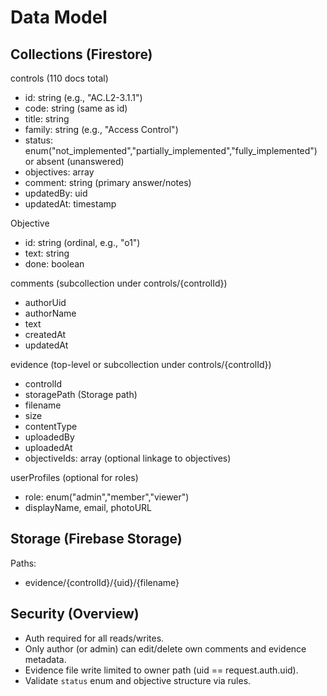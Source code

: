 # Data Model

## Collections (Firestore)

controls (110 docs total)
- id: string (e.g., "AC.L2-3.1.1")
- code: string (same as id)
- title: string
- family: string (e.g., "Access Control")
- status: enum("not_implemented","partially_implemented","fully_implemented") or absent (unanswered)
- objectives: array<Objective>
- comment: string (primary answer/notes)
- updatedBy: uid
- updatedAt: timestamp

Objective
- id: string (ordinal, e.g., "o1")
- text: string
- done: boolean

comments (subcollection under controls/{controlId})
- authorUid
- authorName
- text
- createdAt
- updatedAt

evidence (top-level or subcollection under controls/{controlId})
- controlId
- storagePath (Storage path)
- filename
- size
- contentType
- uploadedBy
- uploadedAt
- objectiveIds: array<string> (optional linkage to objectives)

userProfiles (optional for roles)
- role: enum("admin","member","viewer")
- displayName, email, photoURL

## Storage (Firebase Storage)

Paths:
- evidence/{controlId}/{uid}/{filename}

## Security (Overview)
- Auth required for all reads/writes.
- Only author (or admin) can edit/delete own comments and evidence metadata.
- Evidence file write limited to owner path (uid == request.auth.uid).
- Validate `status` enum and objective structure via rules.
